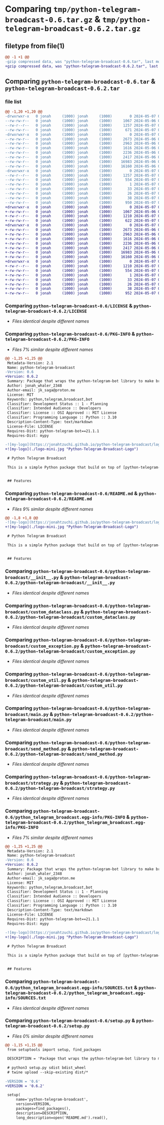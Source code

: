 # Comparing `tmp/python-telegram-broadcast-0.6.tar.gz` & `tmp/python-telegram-broadcast-0.6.2.tar.gz`

## filetype from file(1)

```diff
@@ -1 +1 @@
-gzip compressed data, was "python-telegram-broadcast-0.6.tar", last modified: Tue May  7 01:49:39 2024, max compression
+gzip compressed data, was "python-telegram-broadcast-0.6.2.tar", last modified: Tue May  7 02:01:19 2024, max compression
```

## Comparing `python-telegram-broadcast-0.6.tar` & `python-telegram-broadcast-0.6.2.tar`

### file list

```diff
@@ -1,20 +1,20 @@
-drwxrwxr-x   0 jonah     (1000) jonah     (1000)        0 2024-05-07 01:49:39.887820 python-telegram-broadcast-0.6/
--rw-rw-r--   0 jonah     (1000) jonah     (1000)     1067 2024-05-06 01:52:00.000000 python-telegram-broadcast-0.6/LICENSE
--rw-r--r--   0 jonah     (1000) jonah     (1000)     1257 2024-05-07 01:49:39.887820 python-telegram-broadcast-0.6/PKG-INFO
--rw-rw-r--   0 jonah     (1000) jonah     (1000)      671 2024-05-07 01:48:27.000000 python-telegram-broadcast-0.6/README.md
-drwxrwxr-x   0 jonah     (1000) jonah     (1000)        0 2024-05-07 01:49:39.887820 python-telegram-broadcast-0.6/python-telegram-broadcast/
--rw-rw-r--   0 jonah     (1000) jonah     (1000)     2673 2024-05-06 08:59:24.000000 python-telegram-broadcast-0.6/python-telegram-broadcast/__init__.py
--rw-rw-r--   0 jonah     (1000) jonah     (1000)     2963 2024-05-06 08:33:20.000000 python-telegram-broadcast-0.6/python-telegram-broadcast/custom_dataclass.py
--rw-rw-r--   0 jonah     (1000) jonah     (1000)     1616 2024-05-06 08:35:01.000000 python-telegram-broadcast-0.6/python-telegram-broadcast/custom_exception.py
--rw-rw-r--   0 jonah     (1000) jonah     (1000)     2236 2024-05-06 09:03:53.000000 python-telegram-broadcast-0.6/python-telegram-broadcast/custom_util.py
--rw-rw-r--   0 jonah     (1000) jonah     (1000)     2417 2024-05-06 08:41:00.000000 python-telegram-broadcast-0.6/python-telegram-broadcast/main.py
--rw-rw-r--   0 jonah     (1000) jonah     (1000)    16983 2024-05-06 08:59:09.000000 python-telegram-broadcast-0.6/python-telegram-broadcast/send_method.py
--rw-rw-r--   0 jonah     (1000) jonah     (1000)    16160 2024-05-06 09:03:53.000000 python-telegram-broadcast-0.6/python-telegram-broadcast/strategy.py
-drwxrwxr-x   0 jonah     (1000) jonah     (1000)        0 2024-05-07 01:49:39.887820 python-telegram-broadcast-0.6/python_telegram_broadcast.egg-info/
--rw-r--r--   0 jonah     (1000) jonah     (1000)     1257 2024-05-07 01:49:39.000000 python-telegram-broadcast-0.6/python_telegram_broadcast.egg-info/PKG-INFO
--rw-rw-r--   0 jonah     (1000) jonah     (1000)      554 2024-05-07 01:49:39.000000 python-telegram-broadcast-0.6/python_telegram_broadcast.egg-info/SOURCES.txt
--rw-rw-r--   0 jonah     (1000) jonah     (1000)        1 2024-05-07 01:49:39.000000 python-telegram-broadcast-0.6/python_telegram_broadcast.egg-info/dependency_links.txt
--rw-rw-r--   0 jonah     (1000) jonah     (1000)       33 2024-05-07 01:49:39.000000 python-telegram-broadcast-0.6/python_telegram_broadcast.egg-info/requires.txt
--rw-rw-r--   0 jonah     (1000) jonah     (1000)       26 2024-05-07 01:49:39.000000 python-telegram-broadcast-0.6/python_telegram_broadcast.egg-info/top_level.txt
--rw-rw-r--   0 jonah     (1000) jonah     (1000)       38 2024-05-07 01:49:39.887820 python-telegram-broadcast-0.6/setup.cfg
--rw-rw-r--   0 jonah     (1000) jonah     (1000)      950 2024-05-07 01:37:12.000000 python-telegram-broadcast-0.6/setup.py
+drwxrwxr-x   0 jonah     (1000) jonah     (1000)        0 2024-05-07 02:01:19.095337 python-telegram-broadcast-0.6.2/
+-rw-rw-r--   0 jonah     (1000) jonah     (1000)     1067 2024-05-06 01:52:00.000000 python-telegram-broadcast-0.6.2/LICENSE
+-rw-r--r--   0 jonah     (1000) jonah     (1000)     1210 2024-05-07 02:01:19.095337 python-telegram-broadcast-0.6.2/PKG-INFO
+-rw-rw-r--   0 jonah     (1000) jonah     (1000)      622 2024-05-07 02:00:34.000000 python-telegram-broadcast-0.6.2/README.md
+drwxrwxr-x   0 jonah     (1000) jonah     (1000)        0 2024-05-07 02:01:19.095337 python-telegram-broadcast-0.6.2/python-telegram-broadcast/
+-rw-rw-r--   0 jonah     (1000) jonah     (1000)     2673 2024-05-06 08:59:24.000000 python-telegram-broadcast-0.6.2/python-telegram-broadcast/__init__.py
+-rw-rw-r--   0 jonah     (1000) jonah     (1000)     2963 2024-05-06 08:33:20.000000 python-telegram-broadcast-0.6.2/python-telegram-broadcast/custom_dataclass.py
+-rw-rw-r--   0 jonah     (1000) jonah     (1000)     1616 2024-05-06 08:35:01.000000 python-telegram-broadcast-0.6.2/python-telegram-broadcast/custom_exception.py
+-rw-rw-r--   0 jonah     (1000) jonah     (1000)     2236 2024-05-06 09:03:53.000000 python-telegram-broadcast-0.6.2/python-telegram-broadcast/custom_util.py
+-rw-rw-r--   0 jonah     (1000) jonah     (1000)     2417 2024-05-06 08:41:00.000000 python-telegram-broadcast-0.6.2/python-telegram-broadcast/main.py
+-rw-rw-r--   0 jonah     (1000) jonah     (1000)    16983 2024-05-06 08:59:09.000000 python-telegram-broadcast-0.6.2/python-telegram-broadcast/send_method.py
+-rw-rw-r--   0 jonah     (1000) jonah     (1000)    16160 2024-05-06 09:03:53.000000 python-telegram-broadcast-0.6.2/python-telegram-broadcast/strategy.py
+drwxrwxr-x   0 jonah     (1000) jonah     (1000)        0 2024-05-07 02:01:19.095337 python-telegram-broadcast-0.6.2/python_telegram_broadcast.egg-info/
+-rw-r--r--   0 jonah     (1000) jonah     (1000)     1210 2024-05-07 02:01:19.000000 python-telegram-broadcast-0.6.2/python_telegram_broadcast.egg-info/PKG-INFO
+-rw-rw-r--   0 jonah     (1000) jonah     (1000)      554 2024-05-07 02:01:19.000000 python-telegram-broadcast-0.6.2/python_telegram_broadcast.egg-info/SOURCES.txt
+-rw-rw-r--   0 jonah     (1000) jonah     (1000)        1 2024-05-07 02:01:19.000000 python-telegram-broadcast-0.6.2/python_telegram_broadcast.egg-info/dependency_links.txt
+-rw-rw-r--   0 jonah     (1000) jonah     (1000)       33 2024-05-07 02:01:19.000000 python-telegram-broadcast-0.6.2/python_telegram_broadcast.egg-info/requires.txt
+-rw-rw-r--   0 jonah     (1000) jonah     (1000)       26 2024-05-07 02:01:19.000000 python-telegram-broadcast-0.6.2/python_telegram_broadcast.egg-info/top_level.txt
+-rw-rw-r--   0 jonah     (1000) jonah     (1000)       38 2024-05-07 02:01:19.095337 python-telegram-broadcast-0.6.2/setup.cfg
+-rw-rw-r--   0 jonah     (1000) jonah     (1000)      952 2024-05-07 02:00:52.000000 python-telegram-broadcast-0.6.2/setup.py
```

### Comparing `python-telegram-broadcast-0.6/LICENSE` & `python-telegram-broadcast-0.6.2/LICENSE`

 * *Files identical despite different names*

### Comparing `python-telegram-broadcast-0.6/PKG-INFO` & `python-telegram-broadcast-0.6.2/PKG-INFO`

 * *Files 7% similar despite different names*

```diff
@@ -1,25 +1,25 @@
 Metadata-Version: 2.1
 Name: python-telegram-broadcast
-Version: 0.6
+Version: 0.6.2
 Summary: Package that wraps the python-telegram-bot library to make broadcasting easier.
 Author: jonah_whaler_2348
 Author-email: jk_saga@proton.me
 License: MIT
 Keywords: python,telegram,broadcast,bot
 Classifier: Development Status :: 1 - Planning
 Classifier: Intended Audience :: Developers
 Classifier: License :: OSI Approved :: MIT License
 Classifier: Programming Language :: Python :: 3.10
 Description-Content-Type: text/markdown
 License-File: LICENSE
 Requires-Dist: python-telegram-bot==21.1.1
 Requires-Dist: mypy
 
-![my-logo](https://jonahtzuchi.github.io/python-telegram-broadcast/logo.jpg "Python Telegram Broadcast Logo")
+![my-logo](./logo-mini.jpg "Python-Telegram-Broadcast-Logo")
 
 # Python Telegram Broadcast
 
 This is a simple Python package that build on top of [python-telegram-bot](https://pypi.org/project/python-telegram-bot/) to make broadcasting easier.
 
 
 ## Features
```

### Comparing `python-telegram-broadcast-0.6/README.md` & `python-telegram-broadcast-0.6.2/README.md`

 * *Files 9% similar despite different names*

```diff
@@ -1,8 +1,8 @@
-![my-logo](https://jonahtzuchi.github.io/python-telegram-broadcast/logo.jpg "Python Telegram Broadcast Logo")
+![my-logo](./logo-mini.jpg "Python-Telegram-Broadcast-Logo")
 
 # Python Telegram Broadcast
 
 This is a simple Python package that build on top of [python-telegram-bot](https://pypi.org/project/python-telegram-bot/) to make broadcasting easier.
 
 
 ## Features
```

### Comparing `python-telegram-broadcast-0.6/python-telegram-broadcast/__init__.py` & `python-telegram-broadcast-0.6.2/python-telegram-broadcast/__init__.py`

 * *Files identical despite different names*

### Comparing `python-telegram-broadcast-0.6/python-telegram-broadcast/custom_dataclass.py` & `python-telegram-broadcast-0.6.2/python-telegram-broadcast/custom_dataclass.py`

 * *Files identical despite different names*

### Comparing `python-telegram-broadcast-0.6/python-telegram-broadcast/custom_exception.py` & `python-telegram-broadcast-0.6.2/python-telegram-broadcast/custom_exception.py`

 * *Files identical despite different names*

### Comparing `python-telegram-broadcast-0.6/python-telegram-broadcast/custom_util.py` & `python-telegram-broadcast-0.6.2/python-telegram-broadcast/custom_util.py`

 * *Files identical despite different names*

### Comparing `python-telegram-broadcast-0.6/python-telegram-broadcast/main.py` & `python-telegram-broadcast-0.6.2/python-telegram-broadcast/main.py`

 * *Files identical despite different names*

### Comparing `python-telegram-broadcast-0.6/python-telegram-broadcast/send_method.py` & `python-telegram-broadcast-0.6.2/python-telegram-broadcast/send_method.py`

 * *Files identical despite different names*

### Comparing `python-telegram-broadcast-0.6/python-telegram-broadcast/strategy.py` & `python-telegram-broadcast-0.6.2/python-telegram-broadcast/strategy.py`

 * *Files identical despite different names*

### Comparing `python-telegram-broadcast-0.6/python_telegram_broadcast.egg-info/PKG-INFO` & `python-telegram-broadcast-0.6.2/python_telegram_broadcast.egg-info/PKG-INFO`

 * *Files 7% similar despite different names*

```diff
@@ -1,25 +1,25 @@
 Metadata-Version: 2.1
 Name: python-telegram-broadcast
-Version: 0.6
+Version: 0.6.2
 Summary: Package that wraps the python-telegram-bot library to make broadcasting easier.
 Author: jonah_whaler_2348
 Author-email: jk_saga@proton.me
 License: MIT
 Keywords: python,telegram,broadcast,bot
 Classifier: Development Status :: 1 - Planning
 Classifier: Intended Audience :: Developers
 Classifier: License :: OSI Approved :: MIT License
 Classifier: Programming Language :: Python :: 3.10
 Description-Content-Type: text/markdown
 License-File: LICENSE
 Requires-Dist: python-telegram-bot==21.1.1
 Requires-Dist: mypy
 
-![my-logo](https://jonahtzuchi.github.io/python-telegram-broadcast/logo.jpg "Python Telegram Broadcast Logo")
+![my-logo](./logo-mini.jpg "Python-Telegram-Broadcast-Logo")
 
 # Python Telegram Broadcast
 
 This is a simple Python package that build on top of [python-telegram-bot](https://pypi.org/project/python-telegram-bot/) to make broadcasting easier.
 
 
 ## Features
```

### Comparing `python-telegram-broadcast-0.6/python_telegram_broadcast.egg-info/SOURCES.txt` & `python-telegram-broadcast-0.6.2/python_telegram_broadcast.egg-info/SOURCES.txt`

 * *Files identical despite different names*

### Comparing `python-telegram-broadcast-0.6/setup.py` & `python-telegram-broadcast-0.6.2/setup.py`

 * *Files 0% similar despite different names*

```diff
@@ -1,15 +1,15 @@
 from setuptools import setup, find_packages
 
 DESCRIPTION = 'Package that wraps the python-telegram-bot library to make broadcasting easier.'
 
 # python3 setup.py sdist bdist_wheel
 # twine upload --skip-existing dist/*
 
-VERSION = '0.6'
+VERSION = '0.6.2'
 
 setup(
     name='python-telegram-broadcast',
     version=VERSION,
     packages=find_packages(),
     description=DESCRIPTION,
     long_description=open('README.md').read(),
```


